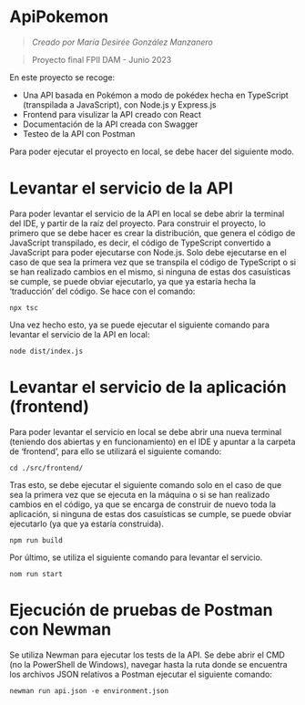 # ApiPokemon
> _Creado por María Desirée González Manzanero_

>Proyecto final FPII DAM - Junio 2023


En este proyecto se recoge:
- Una API basada en Pokémon a modo de pokédex hecha en TypeScript (transpilada 
a JavaScript), con Node.js y Express.js
- Frontend para visulizar la API creado con React
- Documentación de la API creada con Swagger 
- Testeo de la API con Postman

Para poder ejecutar el proyecto en local, se debe hacer del siguiente modo.

# Levantar el servicio de la API 

Para poder levantar el servicio de la API en local se debe abrir la terminal del IDE,
y partir de la raíz del proyecto. Para construir el proyecto, lo primero que se 
debe hacer es crear la distribución, que genera el código de JavaScript transpilado, 
es decir, el código de TypeScript convertido a JavaScript para poder ejecutarse con 
Node.js. Solo debe ejecutarse en el caso de que sea la primera vez que se transpila 
el código de TypeScript o si se han realizado cambios en el mismo, si ninguna de 
estas dos casuísticas se cumple, se puede obviar ejecutarlo, ya que ya estaría hecha 
la ‘traducción’ del código. Se hace con el comando:

``` npx tsc ```


Una vez hecho esto, ya se puede ejecutar el siguiente comando para levantar el servicio
de la API en local:

``` node dist/index.js ```



# Levantar el servicio de la aplicación (frontend)

Para poder levantar el servicio en local se debe abrir una nueva terminal (teniendo 
dos abiertas y en funcionamiento) en el IDE y apuntar a la carpeta de ‘frontend’, 
para ello se utilizará el siguiente comando:

``` cd ./src/frontend/ ```

Tras esto, se debe ejecutar el siguiente comando solo en el caso de que sea la 
primera vez que se ejecuta en la máquina o si se han realizado cambios en el 
código, ya que se encarga de construir de nuevo toda la aplicación, si ninguna 
de estas dos casuísticas se cumple, se puede obviar ejecutarlo (ya que ya estaría 
construida).

``` npm run build ```

Por último, se utiliza el siguiente comando para levantar el servicio.

``` nom run start ```

# Ejecución de pruebas de Postman con Newman

Se utiliza Newman para ejecutar los tests de la API. Se debe abrir el CMD
(no la PowerShell de Windows), navegar hasta la ruta donde se encuentra los archivos 
JSON relativos a Postman ejecutar el siguiente comando:

``` newman run api.json -e environment.json ```


